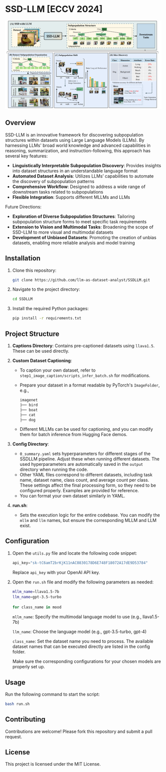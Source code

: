 # SSD-LLM [ECCV 2024]

![SSD-LLM Overview](fig/ssd_llm.png)

## Overview
SSD-LLM is an innovative framework for discovering subpopulation structures within datasets using Large Language Models (LLMs). By harnessing LLMs' broad world knowledge and advanced capabilities in reasoning, summarization, and instruction-following, this approach has several key features:
- **Linguistically Interpretable Subpopulation Discovery**: Provides insights into dataset structures in an understandable language format
- **Automated Dataset Analysis**: Utilizes LLMs’ capabilities to automate the discovery of subpopulation patterns
- **Comprehensive Workflow**: Designed to address a wide range of downstream tasks related to subpopulations
- **Flexible Integration**: Supports different MLLMs and LLMs

Future Directions:
- **Exploration of Diverse Subpopulation Structures**: Tailoring subpopulation structure forms to meet specific task requirements
- **Extension to Vision and Multimodal Tasks**: Broadening the scope of SSD-LLM to more visual and multimodal datasets
- **Development of Unbiased Datasets**: Promoting the creation of unbias datasets, enabling more reliable analysis and model training

## Installation

1. Clone this repository:

   ```bash
   git clone https://github.com/llm-as-dataset-analyst/SSDLLM.git
   ```

2. Navigate to the project directory:

   ```bash
   cd SSDLLM
   ```

3. Install the required Python packages:

   ```bash
   pip install -r requirements.txt
   ```

## Project Structure

1. **Captions Directory**: Contains pre-captioned datasets using `llava1.5`. These can be used directly.

2. **Custom Dataset Captioning**: 
   - To caption your own dataset, refer to `step1_image_caption/scripts_infer_batch.sh` for modifications.
   - Prepare your dataset in a format readable by PyTorch's `ImageFolder`, e.g.,

     ```
     imagenet
     ├── bird
     ├── boat
     ├── cat
     ├── dog
     ```

   - Different MLLMs can be used for captioning, and you can modify them for batch inference from Hugging Face demos.

3. **Config Directory**:
   - `0_summary.yaml` sets hyperparameters for different stages of the SSDLLM pipeline. Adjust these when running different datasets. The used hyperparameters are automatically saved in the `output` directory when running the code.
   - Other YAML files correspond to different datasets, including task name, dataset name, class count, and average count per class. These settings affect the final processing form, so they need to be configured properly. Examples are provided for reference.
   - You can format your own dataset similarly in YAML.

4. **run.sh**: 
   - Sets the execution logic for the entire codebase. You can modify the `mllm` and `llm` names, but ensure the corresponding MLLM and LLM exist.

## Configuration

1. Open the `utils.py` file and locate the following code snippet:

   ```python
   api_key="sk-tC6amT2brKjK11nAC0830178D6E748F18072A17dE9D53784"
   ```

   Replace `api_key` with your OpenAI API key.

2. Open the `run.sh` file and modify the following parameters as needed:

   ```bash
   mllm_name=llava1.5-7b
   llm_name=gpt-3.5-turbo
   
   for class_name in mood
   ```

   `mllm_name`: Specify the multimodal language model to use (e.g., llava1.5-7b)
   
   `llm_name`: Choose the language model (e.g., gpt-3.5-turbo, gpt-4)
   
   `class_name`: Set the dataset name you need to process. The available dataset names that can be executed directly are listed in the config folder.

   Make sure the corresponding configurations for your chosen models are properly set up.

## Usage

Run the following command to start the script:

   ```bash
   bash run.sh
   ```

## Contributing

Contributions are welcome! Please fork this repository and submit a pull request.

## License

This project is licensed under the MIT License.